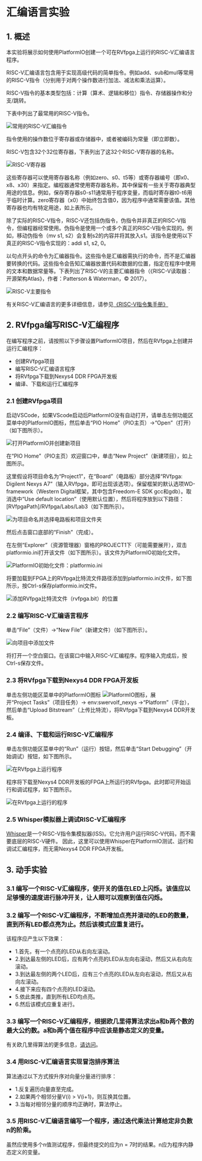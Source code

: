 # 汇编语言实验

## 1. 概述
本实验将展示如何使用PlatformIO创建一个可在RVfpga上运行的RISC-V汇编语言程序。

RISC-V汇编语言包含用于实现高级代码的简单指令。例如add、sub和mul等常用的RISC-V指令（分别用于对两个操作数进行加法、减法和乘法运算）。

RISC-V指令的基本类型包括：计算（算术、逻辑和移位）指令、存储器操作和分支/跳转。

下表中列出了最常用的RISC-V指令。

![常用的RISC-V汇编指令](image_2022010701.png)

指令使用的操作数位于寄存器或存储器中，或者被编码为常量（即立即数）。

RISC-V包含32个32位寄存器，下表列出了这32个RISC-V寄存器的名称。

![RISC-V寄存器](image_2022010702.png)

这些寄存器可以使用寄存器名称（例如zero、s0、t5等）或寄存器编号（即x0、x8、x30）来指定。编程器通常使用寄存器名称，其中保留有一些关于寄存器典型用途的信息。例如，保存寄存器s0-s11通常用于程序变量，而临时寄存器t0-t6用于临时计算。zero寄存器（x0）中始终包含值0，因为程序中通常需要该值。其他寄存器也均有特定用途，如上表所示。

除了实际的RISC-V指令，RISC-V还包括伪指令，伪指令并非真正的RISC-V指令，但编程器经常使用。伪指令是使用一个或多个真正的RISC-V指令实现的。例如，移动伪指令（mv s1, s2）会复制s2的内容并将其放入s1。该指令是使用以下真正的RISC-V指令实现的：addi s1, s2, 0。

以句点开头的命令为汇编器指令。这些指令是汇编器需执行的命令，而不是汇编器要转换的代码。这些指令会告知汇编器放置代码和数据的位置，指定在程序中使用的文本和数据常量等。下表列出了RISC-V的主要汇编器指令（《RISC-V读取器：开源架构Atlas》，作者：Patterson & Waterman，© 2017）。

![RISC-V主要指令](image_2022010703.png)

有关RISC-V汇编语言的更多详细信息，请参见[《RISC-V指令集手册》](https://github.com/riscv/riscv-isa-manual/releases/download/Ratified-IMAFDQC/riscv-spec-20191213.pdf)

## 2. RVfpga编写RISC-V汇编程序
在编写程序之前，请按照以下步骤设置PlatformIO项目，然后在RVfpga上创建并运行汇编程序：

- 创建RVfpga项目
- 编写RISC-V汇编语言程序
- 将RVfpga下载到Nexys4 DDR FPGA开发板
- 编译、下载和运行汇编程序

### 2.1 创建RVfpga项目
启动VSCode，如果VScode启动后PlatformIO没有自动打开，请单击左侧功能区菜单中的PlatformIO图标，然后单击“PIO Home”（PIO主页）→“Open”（打开）（如下图所示）。

![打开PlatformIO并创建新项目](image_2022010704.png)

在“PIO Home”（PIO主页）欢迎窗口中，单击“New Project”（新建项目），如上图所示。

这里假设将项目命名为“Project1”，在“Board”（电路板）部分选择“RVfpga: Digilent Nexys A7”（输入RVfpga，即可出现该选项）。保留框架的默认选项WD-framework（Western Digital框架，其中包含Freedom-E SDK gcc和gdb）。取消选中“Use default location”（使用默认位置），然后将程序放到以下路径：[RVfpgaPath]/RVfpga/Labs/Lab3（如下图所示）。

![为项目命名并选择电路板和项目文件夹](image_2022010705.png)

然后点击窗口底部的“Finish”（完成）。

在左侧“Explorer”（资源管理器）窗格的PROJECT1下（可能需要展开），双击platformio.ini打开该文件（如下图所示）。该文件为PlatformIO初始化文件。

![PlatformIO初始化文件：platformio.ini](image_2022010706.png)

将要加载到FPGA上的RVfpga比特流文件路径添加到platformio.ini文件，如下图所示，按Ctrl-s保存platformio.ini文件。

![添加RVfpga比特流文件（rvfpga.bit）的位置](image_2022010707.png)

### 2.2 编写RISC-V汇编语言程序
单击“File”（文件）→“New File”（新建文件）（如下图所示）。

![向项目中添加文件](image_2022010708.png)

将打开一个空白窗口。在该窗口中输入RISC-V汇编程序。程序输入完成后，按Ctrl-s保存文件。

### 2.3 将RVfpga下载到Nexys4 DDR FPGA开发板
单击左侧功能区菜单中的PlatformIO图标 ![PlatformIO图标](image_2022010709.png)，展开“Project Tasks”（项目任务）→ env:swervolf_nexys →“Platform”（平台），然后单击“Upload Bitstream”（上传比特流），将RVfpga下载到Nexys4 DDR开发板。

### 2.4 编译、下载和运行RISC-V汇编程序
单击左侧功能区菜单中的“Run”（运行）按钮，然后单击“Start Debugging”（开始调试）按钮，如下图所示。

![在RVfpga上运行程序](image_2022010710.png)

程序将下载至Nexys4 DDR开发板的FPGA上所运行的RVfpga。此时即可开始运行和调试程序，如下图所示。

![在RVfpga上运行的程序](image_2022010711.png)

### 2.5 Whisper模拟器上调试RISC-V汇编程序

[Whisper](https://github.com/chipsalliance/SweRV-ISS)是一个RISC-V指令集模拟器(ISS)。它允许用户运行RISC-V代码，而不需要底层的RISC-V硬件。
因此，这里可以使用Whisper在PlatformIO测试、运行和调试汇编程序，而无需Nexys4 DDR FPGA开发板。


## 3. 动手实验
### 3.1 编写一个RISC-V汇编程序，使开关的值在LED上闪烁。该值应以足够慢的速度进行脉冲开关，让人眼可以观察到值在闪烁。

### 3.2 编写一个RISC-V汇编程序，不断增加点亮并滚动的LED的数量，直到所有LED都点亮为止。然后该模式应重复进行。
该程序应产生以下效果：

- 1.首先，有一个点亮的LED从右向左滚动。
- 2.到达最左侧的LED后，应有两个点亮的LED从左向右滚动，然后又从右向左滚动。
- 3.到达最左侧的两个LED后，应有三个点亮的LED从左向右滚动，然后又从右向左滚动。
- 4.接下来应有四个点亮的LED滚动。
- 5.依此类推，直到所有LED均点亮。
- 6.然后该模式应重复进行。

### 3.3 编写一个RISC-V汇编程序，根据欧几里得算法求出a和b两个数的最大公约数。a和b两个值在程序中应该是静态定义的变量。
有关欧几里得算法的更多信息，[请访问](https://www.khanacademy.org/computing/computer-science/cryptography/modarithmetic/a/the-euclidean-algorithm)。

### 3.4 用RISC-V汇编语言实现冒泡排序算法
算法通过以下方式按升序对向量分量进行排序：

- 1.反复遍历向量直至完成。
- 2.如果两个相邻分量V(i) > V(i+1)，则互换其位置。
- 3.当每对相邻分量的顺序均正确时，算法停止。

### 3.5 用RISC-V汇编语言编写一个程序，通过迭代乘法计算给定非负数n的阶乘。
虽然应使用多个n值测试程序，但最终提交的应为n = 7时的结果。n应为程序内静态定义的变量。
